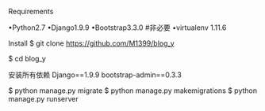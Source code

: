 


Requirements

•Python2.7
•Django1.9.9 
•Bootstrap3.3.0  #非必要
•virtualenv 1.11.6

Install
$ git clone https://github.com/M1399/blog_y

$ cd blog_y

安装所有依赖
	  Django==1.9.9 
	  bootstrap-admin==0.3.3 

$ python manage.py migrate
$ python manage.py makemigrations
$ python manage.py runserver



